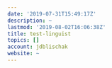 ```yaml
---
date: '2019-07-31T15:49:17Z'
description: ~
lastmod: '2019-08-02T16:06:38Z'
title: test-linguist
topics: []
account: jdblischak
website: ~
---
```


